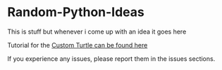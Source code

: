 # Random-Python-Ideas

This is stuff but whenever i come up with an idea it goes here

Tutorial for the [Custom Turtle can be found here](https://bit.ly/CustomTurtleIntro)

If you experience any issues, please report them in the issues sections.
